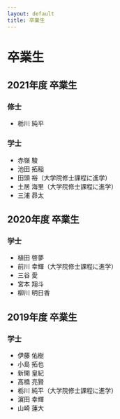 ```yaml
---
layout: default
title: 卒業生
---
```

# 卒業生

## 2021年度 卒業生
### 修士
- 栃川 純平

### 学士
- 赤嶺 駿
- 池田 拓稲
- 田頭 裕（大学院修士課程に進学）
- 土居 海里（大学院修士課程に進学）
- 三浦 昴太

## 2020年度 卒業生
### 学士
- 植田 啓夢
- 前川 幸輝（大学院修士課程に進学）
- 三谷 愛
- 宮本 翔斗
- 柳川 明日香

## 2019年度 卒業生
### 学士
- 伊藤 佑樹
- 小島 拓也
- 新開 皇紀
- 髙橋 亮賢
- 栃川 純平（大学院修士課程に進学）
- 濵田 幸輝
- 山崎 蓮大
